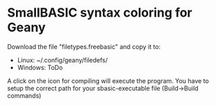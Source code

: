 # SmallBASIC syntax coloring for Geany

Download the file "filetypes.freebasic" and copy it to:

- Linux: ~/.config/geany/filedefs/
- Windows: ToDo

A click on the icon for compiling will execute the program. You have to setup the correct path for your sbasic-executable file (Build->Build commands)

